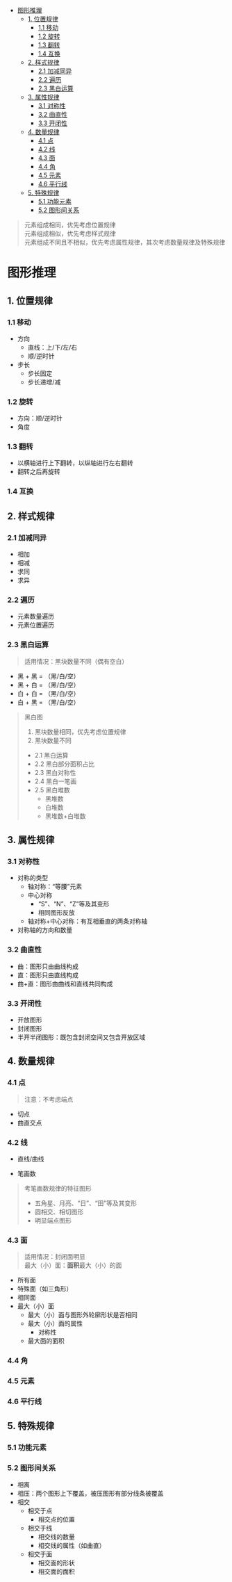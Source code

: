 + [图形推理](#图形推理)
  + [1. 位置规律](#1-位置规律)
    + [1.1 移动](#11-移动)
    + [1.2 旋转](#12-旋转)
    + [1.3 翻转](#13-翻转)
    + [1.4 互换](#14-互换)
  + [2. 样式规律](#2-样式规律)
    + [2.1 加减同异](#21-加减同异)
    + [2.2 遍历](#22-遍历)
    + [2.3 黑白运算](#23-黑白运算)
  + [3. 属性规律](#3-属性规律)
    + [3.1 对称性](#31-对称性)
    + [3.2 曲直性](#32-曲直性)
    + [3.3 开闭性](#33-开闭性)
  + [4. 数量规律](#4-数量规律)
    + [4.1 点](#41-点)
    + [4.2 线](#42-线)
    + [4.3 面](#43-面)
    + [4.4 角](#44-角)
    + [4.5 元素](#45-元素)
    + [4.6 平行线](#46-平行线)
  + [5. 特殊规律](#5-特殊规律)
    + [5.1 功能元素](#51-功能元素)
    + [5.2 图形间关系](#52-图形间关系)

> 元素组成相同，优先考虑位置规律  
> 元素组成相似，优先考虑样式规律  
> 元素组成不同且不相似，优先考虑属性规律，其次考虑数量规律及特殊规律

# 图形推理

## 1. 位置规律

### 1.1 移动

+ 方向
  + 直线：上/下/左/右
  + 顺/逆时针
+ 步长
  + 步长固定
  + 步长递增/减

### 1.2 旋转

+ 方向：顺/逆时针
+ 角度

### 1.3 翻转

+ 以横轴进行上下翻转，以纵轴进行左右翻转
+ 翻转之后再旋转

### 1.4 互换

## 2. 样式规律

### 2.1 加减同异

+ 相加
+ 相减
+ 求同
+ 求异

### 2.2 遍历

+ 元素数量遍历
+ 元素位置遍历

### 2.3 黑白运算

> 适用情况：黑块数量不同（偶有空白）

+ 黑 + 黑 = （黑/白/空）
+ 黑 + 白 = （黑/白/空）
+ 白 + 白 = （黑/白/空）
+ 白 + 黑 = （黑/白/空）

> 黑白图  
> 1. 黑块数量相同，优先考虑位置规律
> 2. 黑块数量不同  
> + 2.1 黑白运算
> + 2.2 黑白部分面积占比
> + 2.3 黑白对称性
> + 2.4 黑白一笔画
> + 2.5 黑白堆数
>   + 黑堆数
>   + 白堆数
>   + 黑堆数+白堆数

## 3. 属性规律

### 3.1 对称性

+ 对称的类型
  + 轴对称：“等腰”元素
  + 中心对称
    + “S”、“N”、“Z”等及其变形
    + 相同图形反放
  + 轴对称+中心对称：有互相垂直的两条对称轴
+ 对称轴的方向和数量

### 3.2 曲直性

+ 曲：图形只由曲线构成
+ 直：图形只由直线构成
+ 曲+直：图形由曲线和直线共同构成

### 3.3 开闭性

+ 开放图形
+ 封闭图形
+ 半开半闭图形：既包含封闭空间又包含开放区域

## 4. 数量规律

### 4.1 点

> 注意：不考虑端点

+ 切点
+ 曲直交点

### 4.2 线

+ 直线/曲线

+ 笔画数

> 考笔画数规律的特征图形  
> + 五角星、月亮、“日”、“田”等及其变形  
> + 圆相交、相切图形
> + 明显端点图形

### 4.3 面

> 适用情况：封闭面明显  
> 最大（小）面：**面积**最大（小）的面

+ 所有面
+ 特殊面（如三角形）
+ 相同面
+ 最大（小）面
  + 最大（小）面与图形外轮廓形状是否相同
  + 最大（小）面的属性
    + 对称性
  + 最大面的面积

### 4.4 角

### 4.5 元素

### 4.6 平行线

## 5. 特殊规律

### 5.1 功能元素

### 5.2 图形间关系

+ 相离
+ 相压：两个图形上下覆盖，被压图形有部分线条被覆盖
+ 相交
    + 相交于点
        + 相交点的位置
    + 相交于线
        + 相交线的数量
        + 相交线的属性（如曲直）
    + 相交于面
        + 相交面的形状
        + 相交面的面积
